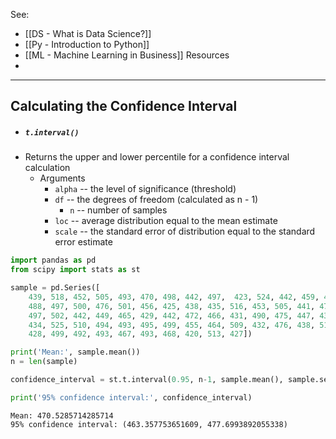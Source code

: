 See:
* [[DS - What is Data Science?]]
* [[Py - Introduction to Python]]
* [[ML - Machine Learning in Business]]
Resources
* 


---

## Calculating the Confidence Interval
* ##### `t.interval()`
* Returns the upper and lower percentile for a confidence interval calculation
	* Arguments
		* `alpha` -- the level of significance (threshold) 
		* `df` -- the degrees of freedom (calculated as n - 1)
			* `n` -- number of samples
		* `loc` -- average distribution equal to the mean estimate
		* `scale` -- the standard error of distribution equal to the standard error estimate
```Python
import pandas as pd
from scipy import stats as st

sample = pd.Series([
    439, 518, 452, 505, 493, 470, 498, 442, 497,  423, 524, 442, 459, 452, 463, 
    488, 497, 500, 476, 501, 456, 425, 438, 435, 516, 453, 505, 441, 477, 469, 
    497, 502, 442, 449, 465, 429, 442, 472, 466, 431, 490, 475, 447, 435, 482, 
    434, 525, 510, 494, 493, 495, 499, 455, 464, 509, 432, 476, 438, 512, 423, 
    428, 499, 492, 493, 467, 493, 468, 420, 513, 427])

print('Mean:', sample.mean())
n = len(sample)

confidence_interval = st.t.interval(0.95, n-1, sample.mean(), sample.sem())

print('95% confidence interval:', confidence_interval)
```

```Result
Mean: 470.5285714285714
95% confidence interval: (463.357753651609, 477.6993892055338)
```